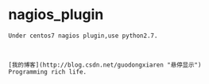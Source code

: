 nagios_plugin
======
    Under centos7 nagios plugin,use python2.7.
                                


    [我的博客](http://blog.csdn.net/guodongxiaren "悬停显示")
    Programming rich life.
